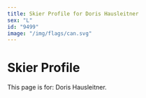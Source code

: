 ```yaml
---
title: Skier Profile for Doris Hausleitner
sex: "L"
id: "9499"
image: "/img/flags/can.svg" 
---
```


# Skier Profile

This page is for: Doris Hausleitner.
    